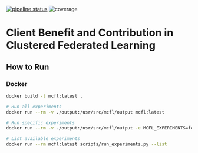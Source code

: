 [![pipeline status](https://gitlab.com/bowerick/masterthesis-clustered-fl/badges/main/pipeline.svg)](https://gitlab.com/bowerick/masterthesis-clustered-fl/-/commits/main) ![coverage](https://gitlab.com/bowerick/masterthesis-clustered-fl/badges/main/coverage.svg?job=test)

# Client Benefit and Contribution in Clustered Federated Learning
## How to Run
### Docker
```sh
docker build -t mcfl:latest .

# Run all experiments
docker run --rm -v ./output:/usr/src/mcfl/output mcfl:latest

# Run specific experiments
docker run --rm -v ./output:/usr/src/mcfl/output -e MCFL_EXPERIMENTS=fedavg_mnist,ifca_cifar10 mcfl:latest

# List available experiments
docker run --rm mcfl:latest scripts/run_experiments.py --list
```

